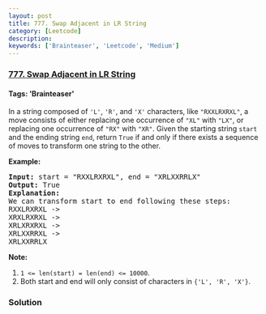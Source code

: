```yaml
---
layout: post
title: 777. Swap Adjacent in LR String
category: [Leetcode]
description: 
keywords: ['Brainteaser', 'Leetcode', 'Medium']
---
```

### [777. Swap Adjacent in LR String](https://leetcode.com/problems/swap-adjacent-in-lr-string)

#### Tags: 'Brainteaser'

<div class="content__u3I1 question-content__JfgR"><div><p>In a string composed of <code>'L'</code>, <code>'R'</code>, and <code>'X'</code> characters, like <code>"RXXLRXRXL"</code>, a move consists of either replacing one occurrence of <code>"XL"</code> with <code>"LX"</code>, or replacing one occurrence of <code>"RX"</code> with <code>"XR"</code>. Given the starting string <code>start</code> and the ending string <code>end</code>, return <code>True</code> if and only if there exists a sequence of moves to transform one string to the other.</p>
<p><strong>Example:</strong></p>
<pre><strong>Input:</strong> start = "RXXLRXRXL", end = "XRLXXRRLX"
<strong>Output:</strong> True
<strong>Explanation:</strong>
We can transform start to end following these steps:
RXXLRXRXL -&gt;
XRXLRXRXL -&gt;
XRLXRXRXL -&gt;
XRLXXRRXL -&gt;
XRLXXRRLX
</pre>
<p><strong>Note:</strong></p>
<ol>
<li><code>1 &lt;= len(start) = len(end) &lt;= 10000</code>.</li>
<li>Both start and end will only consist of characters in <code>{'L', 'R', 'X'}</code>.</li>
</ol>
</div></div>

### Solution
